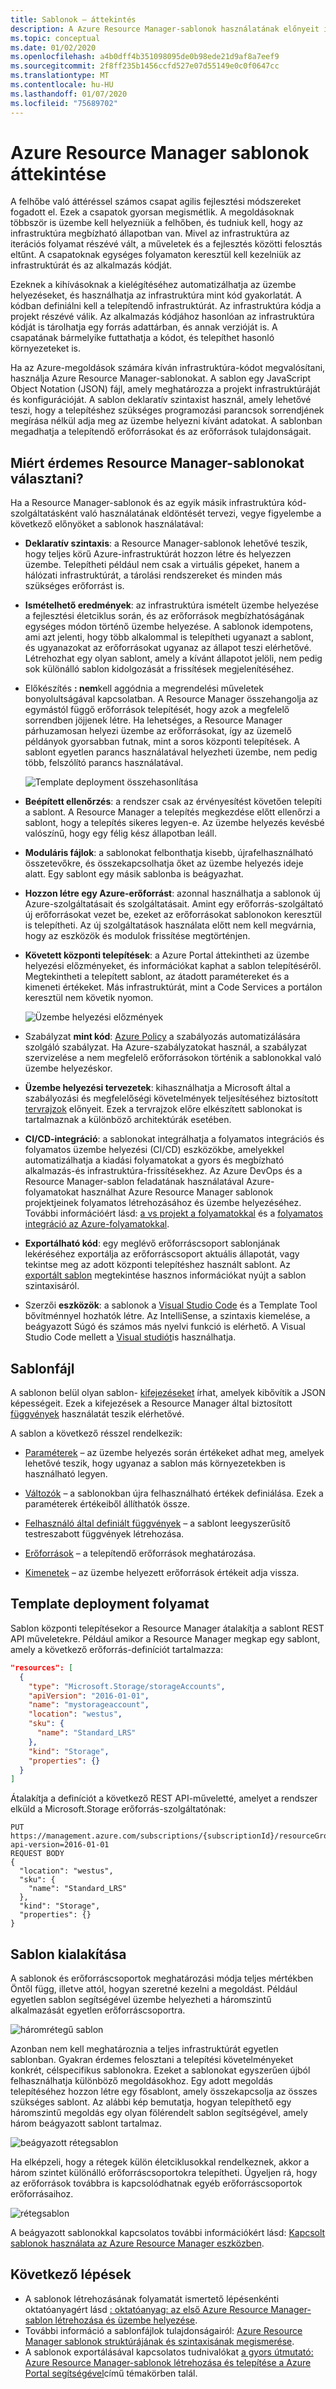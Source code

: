 ```yaml
---
title: Sablonok – áttekintés
description: A Azure Resource Manager-sablonok használatának előnyeit ismerteti az erőforrások üzembe helyezéséhez.
ms.topic: conceptual
ms.date: 01/02/2020
ms.openlocfilehash: a4b0dff4b351098095de0b98ede21d9af8a7eef9
ms.sourcegitcommit: 2f8ff235b1456ccfd527e07d55149e0c0f0647cc
ms.translationtype: MT
ms.contentlocale: hu-HU
ms.lasthandoff: 01/07/2020
ms.locfileid: "75689702"
---
```

# <a name="azure-resource-manager-templates-overview"></a>Azure Resource Manager sablonok áttekintése

A felhőbe való áttéréssel számos csapat agilis fejlesztési módszereket fogadott el. Ezek a csapatok gyorsan megismétlik. A megoldásoknak többször is üzembe kell helyezniük a felhőben, és tudniuk kell, hogy az infrastruktúra megbízható állapotban van. Mivel az infrastruktúra az iterációs folyamat részévé vált, a műveletek és a fejlesztés közötti felosztás eltűnt. A csapatoknak egységes folyamaton keresztül kell kezelniük az infrastruktúrát és az alkalmazás kódját.

Ezeknek a kihívásoknak a kielégítéséhez automatizálhatja az üzembe helyezéseket, és használhatja az infrastruktúra mint kód gyakorlatát. A kódban definiálni kell a telepítendő infrastruktúrát. Az infrastruktúra kódja a projekt részévé válik. Az alkalmazás kódjához hasonlóan az infrastruktúra kódját is tárolhatja egy forrás adattárban, és annak verzióját is. A csapatának bármelyike futtathatja a kódot, és telepíthet hasonló környezeteket is.

Ha az Azure-megoldások számára kíván infrastruktúra-kódot megvalósítani, használja Azure Resource Manager-sablonokat. A sablon egy JavaScript Object Notation (JSON) fájl, amely meghatározza a projekt infrastruktúráját és konfigurációját. A sablon deklaratív szintaxist használ, amely lehetővé teszi, hogy a telepítéshez szükséges programozási parancsok sorrendjének megírása nélkül adja meg az üzembe helyezni kívánt adatokat. A sablonban megadhatja a telepítendő erőforrásokat és az erőforrások tulajdonságait.

## <a name="why-choose-resource-manager-templates"></a>Miért érdemes Resource Manager-sablonokat választani?

Ha a Resource Manager-sablonok és az egyik másik infrastruktúra kód-szolgáltatásként való használatának eldöntését tervezi, vegye figyelembe a következő előnyöket a sablonok használatával:

* **Deklaratív szintaxis**: a Resource Manager-sablonok lehetővé teszik, hogy teljes körű Azure-infrastruktúrát hozzon létre és helyezzen üzembe. Telepítheti például nem csak a virtuális gépeket, hanem a hálózati infrastruktúrát, a tárolási rendszereket és minden más szükséges erőforrást is.

* **Ismételhető eredmények**: az infrastruktúra ismételt üzembe helyezése a fejlesztési életciklus során, és az erőforrások megbízhatóságának egységes módon történő üzembe helyezése. A sablonok idempotens, ami azt jelenti, hogy több alkalommal is telepítheti ugyanazt a sablont, és ugyanazokat az erőforrásokat ugyanaz az állapot teszi elérhetővé. Létrehozhat egy olyan sablont, amely a kívánt állapotot jelöli, nem pedig sok különálló sablon kidolgozását a frissítések megjelenítéséhez.

* Előkészítés **: nem**kell aggódnia a megrendelési műveletek bonyolultságával kapcsolatban. A Resource Manager összehangolja az egymástól függő erőforrások telepítését, hogy azok a megfelelő sorrendben jöjjenek létre. Ha lehetséges, a Resource Manager párhuzamosan helyezi üzembe az erőforrásokat, így az üzemelő példányok gyorsabban futnak, mint a soros központi telepítések. A sablont egyetlen parancs használatával helyezheti üzembe, nem pedig több, felszólító parancs használatával.

   ![Template deployment összehasonlítása](./media/overview/template-processing.png)

* **Beépített ellenőrzés**: a rendszer csak az érvényesítést követően telepíti a sablont. A Resource Manager a telepítés megkezdése előtt ellenőrzi a sablont, hogy a telepítés sikeres legyen-e. Az üzembe helyezés kevésbé valószínű, hogy egy félig kész állapotban leáll.

* **Moduláris fájlok**: a sablonokat felbonthatja kisebb, újrafelhasználható összetevőkre, és összekapcsolhatja őket az üzembe helyezés ideje alatt. Egy sablont egy másik sablonba is beágyazhat.

* **Hozzon létre egy Azure-erőforrást**: azonnal használhatja a sablonok új Azure-szolgáltatásait és szolgáltatásait. Amint egy erőforrás-szolgáltató új erőforrásokat vezet be, ezeket az erőforrásokat sablonokon keresztül is telepítheti. Az új szolgáltatások használata előtt nem kell megvárnia, hogy az eszközök és modulok frissítése megtörténjen.

* **Követett központi telepítések**: a Azure Portal áttekintheti az üzembe helyezési előzményeket, és információkat kaphat a sablon telepítéséről. Megtekintheti a telepített sablont, az átadott paramétereket és a kimeneti értékeket. Más infrastruktúrát, mint a Code Services a portálon keresztül nem követik nyomon.

   ![Üzembe helyezési előzmények](./media/overview/deployment-history.png)

* Szabályzat **mint kód**: [Azure Policy](../../governance/policy/overview.md) a szabályozás automatizálására szolgáló szabályzat. Ha Azure-szabályzatokat használ, a szabályzat szervizelése a nem megfelelő erőforrásokon történik a sablonokkal való üzembe helyezéskor.

* **Üzembe helyezési tervezetek**: kihasználhatja a Microsoft által a szabályozási és megfelelőségi követelmények teljesítéséhez biztosított [tervrajzok](../../governance/blueprints/overview.md) előnyeit. Ezek a tervrajzok előre elkészített sablonokat is tartalmaznak a különböző architektúrák esetében.

* **CI/CD-integráció**: a sablonokat integrálhatja a folyamatos integrációs és folyamatos üzembe helyezési (CI/CD) eszközökbe, amelyekkel automatizálhatja a kiadási folyamatokat a gyors és megbízható alkalmazás-és infrastruktúra-frissítésekhez. Az Azure DevOps és a Resource Manager-sablon feladatának használatával Azure-folyamatokat használhat Azure Resource Manager sablonok projektjeinek folyamatos létrehozásához és üzembe helyezéséhez. További információért lásd: [a vs projekt a folyamatokkal](add-template-to-azure-pipelines.md) és a [folyamatos integráció az Azure-folyamatokkal](template-tutorial-use-azure-pipelines.md).

* **Exportálható kód**: egy meglévő erőforráscsoport sablonjának lekéréséhez exportálja az erőforráscsoport aktuális állapotát, vagy tekintse meg az adott központi telepítéshez használt sablont. Az [exportált sablon](export-template-portal.md) megtekintése hasznos információkat nyújt a sablon szintaxisáról.

* Szerzői **eszközök**: a sablonok a [Visual Studio Code](use-vs-code-to-create-template.md) és a Template Tool bővítménnyel hozhatók létre. Az IntelliSense, a szintaxis kiemelése, a beágyazott Súgó és számos más nyelvi funkció is elérhető. A Visual Studio Code mellett a [Visual studiót](create-visual-studio-deployment-project.md)is használhatja.

## <a name="template-file"></a>Sablonfájl

A sablonon belül olyan sablon- [kifejezéseket](template-expressions.md) írhat, amelyek kibővítik a JSON képességeit. Ezek a kifejezések a Resource Manager által biztosított [függvények](template-functions.md) használatát teszik elérhetővé.

A sablon a következő résszel rendelkezik:

* [Paraméterek](template-parameters.md) – az üzembe helyezés során értékeket adhat meg, amelyek lehetővé teszik, hogy ugyanaz a sablon más környezetekben is használható legyen.

* [Változók](template-variables.md) – a sablonokban újra felhasználható értékek definiálása. Ezek a paraméterek értékeiből állíthatók össze.

* [Felhasználó által definiált függvények](template-user-defined-functions.md) – a sablont leegyszerűsítő testreszabott függvények létrehozása.

* [Erőforrások](template-syntax.md#resources) – a telepítendő erőforrások meghatározása.

* [Kimenetek](template-outputs.md) – az üzembe helyezett erőforrások értékeit adja vissza.

## <a name="template-deployment-process"></a>Template deployment folyamat

Sablon központi telepítésekor a Resource Manager átalakítja a sablont REST API műveletekre. Például amikor a Resource Manager megkap egy sablont, amely a következő erőforrás-definíciót tartalmazza:

```json
"resources": [
  {
    "type": "Microsoft.Storage/storageAccounts",
    "apiVersion": "2016-01-01",
    "name": "mystorageaccount",
    "location": "westus",
    "sku": {
      "name": "Standard_LRS"
    },
    "kind": "Storage",
    "properties": {}
  }
]
```

Átalakítja a definíciót a következő REST API-műveletté, amelyet a rendszer elküld a Microsoft.Storage erőforrás-szolgáltatónak:

```HTTP
PUT
https://management.azure.com/subscriptions/{subscriptionId}/resourceGroups/{resourceGroupName}/providers/Microsoft.Storage/storageAccounts/mystorageaccount?api-version=2016-01-01
REQUEST BODY
{
  "location": "westus",
  "sku": {
    "name": "Standard_LRS"
  },
  "kind": "Storage",
  "properties": {}
}
```

## <a name="template-design"></a>Sablon kialakítása

A sablonok és erőforráscsoportok meghatározási módja teljes mértékben Öntől függ, illetve attól, hogyan szeretné kezelni a megoldást. Például egyetlen sablon segítségével üzembe helyezheti a háromszintű alkalmazását egyetlen erőforráscsoportra.

![háromrétegű sablon](./media/overview/3-tier-template.png)

Azonban nem kell meghatároznia a teljes infrastruktúrát egyetlen sablonban. Gyakran érdemes felosztani a telepítési követelményeket konkrét, célspecifikus sablonokra. Ezeket a sablonokat egyszerűen újból felhasználhatja különböző megoldásokhoz. Egy adott megoldás telepítéséhez hozzon létre egy fősablont, amely összekapcsolja az összes szükséges sablont. Az alábbi kép bemutatja, hogyan telepíthető egy háromszintű megoldás egy olyan fölérendelt sablon segítségével, amely három beágyazott sablont tartalmaz.

![beágyazott rétegsablon](./media/overview/nested-tiers-template.png)

Ha elképzeli, hogy a rétegek külön életciklusokkal rendelkeznek, akkor a három szintet különálló erőforráscsoportokra telepítheti. Ügyeljen rá, hogy az erőforrások továbbra is kapcsolódhatnak egyéb erőforráscsoportok erőforrásaihoz.

![rétegsablon](./media/overview/tier-templates.png)

A beágyazott sablonokkal kapcsolatos további információkért lásd: [Kapcsolt sablonok használata az Azure Resource Manager eszközben](linked-templates.md).

## <a name="next-steps"></a>Következő lépések

* A sablonok létrehozásának folyamatát ismertető lépésenkénti oktatóanyagért lásd [: oktatóanyag: az első Azure Resource Manager-sablon létrehozása és üzembe helyezése](template-tutorial-create-first-template.md).
* További információ a sablonfájlok tulajdonságairól: [Azure Resource Manager sablonok struktúrájának és szintaxisának megismerése](template-syntax.md).
* A sablonok exportálásával kapcsolatos tudnivalókat [a gyors útmutató: Azure Resource Manager-sablonok létrehozása és telepítése a Azure Portal segítségével](quickstart-create-templates-use-the-portal.md)című témakörben talál.
